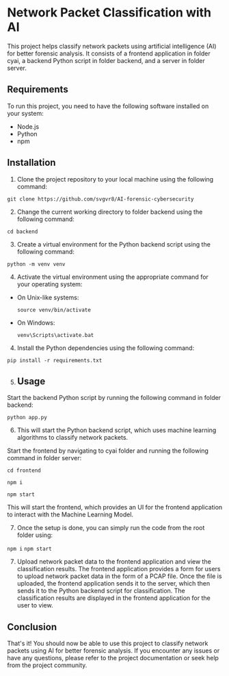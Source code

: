 # Network Packet Classification with AI

This project helps classify network packets using artificial intelligence (AI) for better forensic analysis. It consists of a frontend application in folder cyai, a backend Python script in folder backend, and a server in folder server.

## Requirements

To run this project, you need to have the following software installed on your system:

- Node.js
- Python
- npm

## Installation

1. Clone the project repository to your local machine using the following command:

```
git clone https://github.com/svgvr8/AI-forensic-cybersecurity

```

2. Change the current working directory to folder backend using the following command:

```
cd backend
```

3. Create a virtual environment for the Python backend script using the following command:

```
python -m venv venv

```


4. Activate the virtual environment using the appropriate command for your operating system:

- On Unix-like systems:

  ```
  source venv/bin/activate
  ```

- On Windows:

  ```
  venv\Scripts\activate.bat
  ```

4. Install the Python dependencies using the following command:


```
pip install -r requirements.txt
```
5. ## Usage

Start the backend Python script by running the following command in folder backend:


```
python app.py

```
6. This will start the Python backend script, which uses machine learning algorithms to classify network packets.

Start the frontend by navigating to cyai folder and running the following command in folder server:

``` cd frontend ```

``` npm i ```

``` npm start ```


This will start the frontend, which provides an UI for the frontend application to interact with the Machine Learning Model.

7. Once the setup is done, you can simply run the code from the root folder using:

``` npm i ```
``` npm start ```

7. Upload network packet data to the frontend application and view the classification results. The frontend application provides a form for users to upload network packet data in the form of a PCAP file. Once the file is uploaded, the frontend application sends it to the server, which then sends it to the Python backend script for classification. The classification results are displayed in the frontend application for the user to view.

## Conclusion

That's it! You should now be able to use this project to classify network packets using AI for better forensic analysis. If you encounter any issues or have any questions, please refer to the project documentation or seek help from the project community.


